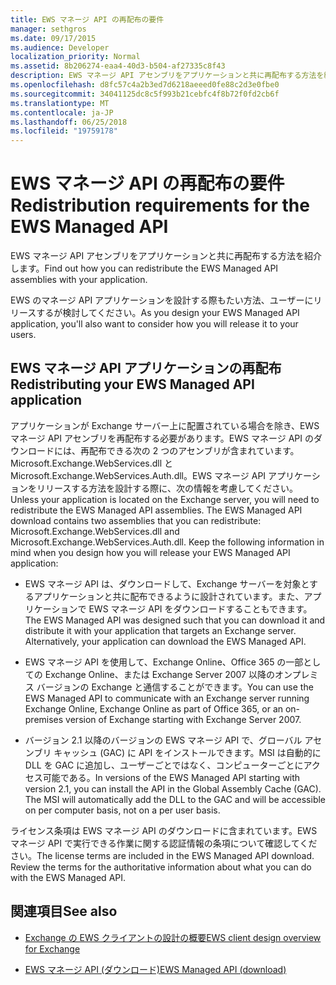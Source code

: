 ```yaml
---
title: EWS マネージ API の再配布の要件
manager: sethgros
ms.date: 09/17/2015
ms.audience: Developer
localization_priority: Normal
ms.assetid: 8b206274-eaa4-40d3-b504-af27335c8f43
description: EWS マネージ API アセンブリをアプリケーションと共に再配布する方法を紹介します。
ms.openlocfilehash: d8fc57c4a2b3ed7d6218aeeed0fe88c2d3e0fbe0
ms.sourcegitcommit: 34041125dc8c5f993b21cebfc4f8b72f0fd2cb6f
ms.translationtype: MT
ms.contentlocale: ja-JP
ms.lasthandoff: 06/25/2018
ms.locfileid: "19759178"
---
```

# <a name="redistribution-requirements-for-the-ews-managed-api"></a><span data-ttu-id="c39f0-103">EWS マネージ API の再配布の要件</span><span class="sxs-lookup"><span data-stu-id="c39f0-103">Redistribution requirements for the EWS Managed API</span></span>

<span data-ttu-id="c39f0-104">EWS マネージ API アセンブリをアプリケーションと共に再配布する方法を紹介します。</span><span class="sxs-lookup"><span data-stu-id="c39f0-104">Find out how you can redistribute the EWS Managed API assemblies with your application.</span></span>
  
<span data-ttu-id="c39f0-105">EWS のマネージ API アプリケーションを設計する際もたい方法、ユーザーにリリースするが検討してください。</span><span class="sxs-lookup"><span data-stu-id="c39f0-105">As you design your EWS Managed API application, you'll also want to consider how you will release it to your users.</span></span> 
  
## <a name="redistributing-your-ews-managed-api-application"></a><span data-ttu-id="c39f0-106">EWS マネージ API アプリケーションの再配布</span><span class="sxs-lookup"><span data-stu-id="c39f0-106">Redistributing your EWS Managed API application</span></span>

<span data-ttu-id="c39f0-p101">アプリケーションが Exchange サーバー上に配置されている場合を除き、EWS マネージ API アセンブリを再配布する必要があります。EWS マネージ API のダウンロードには、再配布できる次の 2 つのアセンブリが含まれています。Microsoft.Exchange.WebServices.dll と Microsoft.Exchange.WebServices.Auth.dll。EWS マネージ API アプリケーションをリリースする方法を設計する際に、次の情報を考慮してください。</span><span class="sxs-lookup"><span data-stu-id="c39f0-p101">Unless your application is located on the Exchange server, you will need to redistribute the EWS Managed API assemblies. The EWS Managed API download contains two assemblies that you can redistribute: Microsoft.Exchange.WebServices.dll and Microsoft.Exchange.WebServices.Auth.dll. Keep the following information in mind when you design how you will release your EWS Managed API application:</span></span>
  
- <span data-ttu-id="c39f0-p102">EWS マネージ API は、ダウンロードして、Exchange サーバーを対象とするアプリケーションと共に配布できるように設計されています。また、アプリケーションで EWS マネージ API をダウンロードすることもできます。</span><span class="sxs-lookup"><span data-stu-id="c39f0-p102">The EWS Managed API was designed such that you can download it and distribute it with your application that targets an Exchange server. Alternatively, your application can download the EWS Managed API.</span></span>
    
- <span data-ttu-id="c39f0-112">EWS マネージ API を使用して、Exchange Online、Office 365 の一部としての Exchange Online、または Exchange Server 2007 以降のオンプレミス バージョンの Exchange と通信することができます。</span><span class="sxs-lookup"><span data-stu-id="c39f0-112">You can use the EWS Managed API to communicate with an Exchange server running Exchange Online, Exchange Online as part of Office 365, or an on-premises version of Exchange starting with Exchange Server 2007.</span></span>
    
- <span data-ttu-id="c39f0-p103">バージョン 2.1 以降のバージョンの EWS マネージ API で、グローバル アセンブリ キャッシュ (GAC) に API をインストールできます。MSI は自動的に DLL を GAC に追加し、ユーザーごとではなく、コンピューターごとにアクセス可能である。</span><span class="sxs-lookup"><span data-stu-id="c39f0-p103">In versions of the EWS Managed API starting with version 2.1, you can install the API in the Global Assembly Cache (GAC). The MSI will automatically add the DLL to the GAC and will be accessible on per computer basis, not on a per user basis.</span></span>
    
<span data-ttu-id="c39f0-p104">ライセンス条項は EWS マネージ API のダウンロードに含まれています。EWS マネージ API で実行できる作業に関する認証情報の条項について確認してください。</span><span class="sxs-lookup"><span data-stu-id="c39f0-p104">The license terms are included in the EWS Managed API download. Review the terms for the authoritative information about what you can do with the EWS Managed API.</span></span>
  
## <a name="see-also"></a><span data-ttu-id="c39f0-117">関連項目</span><span class="sxs-lookup"><span data-stu-id="c39f0-117">See also</span></span>


- [<span data-ttu-id="c39f0-118">Exchange の EWS クライアントの設計の概要</span><span class="sxs-lookup"><span data-stu-id="c39f0-118">EWS client design overview for Exchange</span></span>](ews-client-design-overview-for-exchange.md)
    
- [<span data-ttu-id="c39f0-119">EWS マネージ API (ダウンロード)</span><span class="sxs-lookup"><span data-stu-id="c39f0-119">EWS Managed API (download)</span></span>](http://aka.ms/ews-managed-api-readme)
    

